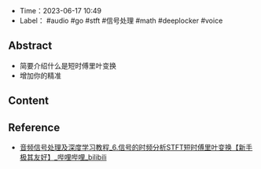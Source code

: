 - Time：2023-06-17 10:49
- Label： #audio #go #stft #信号处理 #math #deeplocker #voice

## Abstract

- 简要介绍什么是短时傅里叶变换
- 增加你的精准

## Content

## Reference

- [音频信号处理及深度学习教程_6.信号的时频分析STFT短时傅里叶变换【新手极其友好】_哔哩哔哩_bilibili](https://www.bilibili.com/video/BV1P3411o7FD/?spm_id_from=333.337.search-card.all.click&vd_source=25509bb582bc4a25d86d871d5cdffca3)

